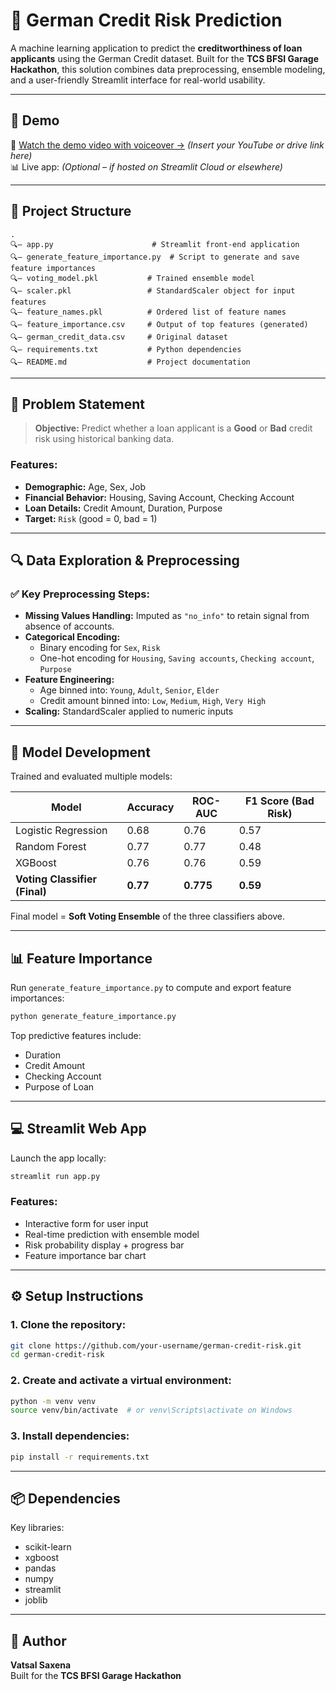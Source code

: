 # 🏦 German Credit Risk Prediction

A machine learning application to predict the **creditworthiness of loan applicants** using the German Credit dataset. Built for the **TCS BFSI Garage Hackathon**, this solution combines data preprocessing, ensemble modeling, and a user-friendly Streamlit interface for real-world usability.

---

## 🚀 Demo

🎥 [Watch the demo video with voiceover →](#) *(Insert your YouTube or drive link here)*\
📊 Live app: *(Optional – if hosted on Streamlit Cloud or elsewhere)*

---

## 📂 Project Structure

```
.
🔍— app.py                      # Streamlit front-end application
🔍— generate_feature_importance.py  # Script to generate and save feature importances
🔍— voting_model.pkl           # Trained ensemble model
🔍— scaler.pkl                 # StandardScaler object for input features
🔍— feature_names.pkl          # Ordered list of feature names
🔍— feature_importance.csv     # Output of top features (generated)
🔍— german_credit_data.csv     # Original dataset
🔍— requirements.txt           # Python dependencies
🔍— README.md                  # Project documentation
```

---

## 🧐 Problem Statement

> **Objective:** Predict whether a loan applicant is a **Good** or **Bad** credit risk using historical banking data.

### Features:

- **Demographic:** Age, Sex, Job
- **Financial Behavior:** Housing, Saving Account, Checking Account
- **Loan Details:** Credit Amount, Duration, Purpose
- **Target:** `Risk` (good = 0, bad = 1)

---

## 🔍 Data Exploration & Preprocessing

### ✅ Key Preprocessing Steps:

- **Missing Values Handling:** Imputed as `"no_info"` to retain signal from absence of accounts.
- **Categorical Encoding:**
  - Binary encoding for `Sex`, `Risk`
  - One-hot encoding for `Housing`, `Saving accounts`, `Checking account`, `Purpose`
- **Feature Engineering:**
  - Age binned into: `Young`, `Adult`, `Senior`, `Elder`
  - Credit amount binned into: `Low`, `Medium`, `High`, `Very High`
- **Scaling:** StandardScaler applied to numeric inputs

---

## 🤖 Model Development

Trained and evaluated multiple models:

| Model                         | Accuracy | ROC-AUC   | F1 Score (Bad Risk) |
| ----------------------------- | -------- | --------- | ------------------- |
| Logistic Regression           | 0.68     | 0.76      | 0.57                |
| Random Forest                 | 0.77     | 0.77      | 0.48                |
| XGBoost                       | 0.76     | 0.76      | 0.59                |
| **Voting Classifier (Final)** | **0.77** | **0.775** | **0.59**            |

Final model = **Soft Voting Ensemble** of the three classifiers above.

---

## 📊 Feature Importance

Run `generate_feature_importance.py` to compute and export feature importances:

```bash
python generate_feature_importance.py
```

Top predictive features include:

- Duration
- Credit Amount
- Checking Account
- Purpose of Loan

---

## 💻 Streamlit Web App

Launch the app locally:

```bash
streamlit run app.py
```

### Features:

- Interactive form for user input
- Real-time prediction with ensemble model
- Risk probability display + progress bar
- Feature importance bar chart

---

## ⚙️ Setup Instructions

### 1. Clone the repository:

```bash
git clone https://github.com/your-username/german-credit-risk.git
cd german-credit-risk
```

### 2. Create and activate a virtual environment:

```bash
python -m venv venv
source venv/bin/activate  # or venv\Scripts\activate on Windows
```

### 3. Install dependencies:

```bash
pip install -r requirements.txt
```

---

## 📦 Dependencies

Key libraries:

- scikit-learn
- xgboost
- pandas
- numpy
- streamlit
- joblib

---

## 👤 Author

**Vatsal Saxena**\
Built for the **TCS BFSI Garage Hackathon**

